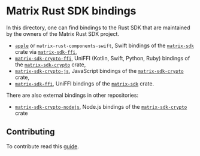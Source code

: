 # Matrix Rust SDK bindings

In this directory, one can find bindings to the Rust SDK that are
maintained by the owners of the Matrix Rust SDK project.

* [`apple`] or `matrix-rust-components-swift`, Swift bindings of the
  [`matrix-sdk`] crate via [`matrix-sdk-ffi`],
* [`matrix-sdk-crypto-ffi`], UniFFI (Kotlin, Swift, Python, Ruby) bindings of the [`matrix-sdk-crypto`]
  crate,
* [`matrix-sdk-crypto-js`], JavaScript bindings of the
  [`matrix-sdk-crypto`] crate,
* [`matrix-sdk-ffi`], UniFFI bindings of the [`matrix-sdk`] crate.

There are also external bindings in other repositories:

* [`matrix-sdk-crypto-nodejs`], Node.js bindings of the
  [`matrix-sdk-crypto`] crate

[`apple`]: ./apple
[`matrix-sdk-crypto-ffi`]: ./matrix-sdk-crypto-ffi
[`matrix-sdk-crypto-js`]: ./matrix-sdk-crypto-js
[`matrix-sdk-crypto`]: ../crates/matrix-sdk-crypto
[`matrix-sdk-ffi`]: ./matrix-sdk-ffi
[`matrix-sdk`]: ../crates/matrix-sdk

[`matrix-sdk-crypto-nodejs`]: https://github.com/matrix-org/matrix-rust-sdk-crypto-nodejs

## Contributing

To contribute read this [guide](./CONTRIBUTING.md).
